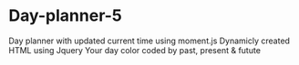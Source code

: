 # Day-planner-5

Day planner with updated current time using moment.js 
Dynamicly created HTML using Jquery 
Your day color coded by past, present & futute 
